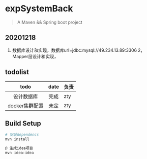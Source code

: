 # expSystemBack

> A Maven && Spring boot project

## 20201218
1. 数据库设计和实现，数据库url=jdbc:mysql://49.234.13.89:3306
2，Mapper层设计和实现，

## todolist
|  todo   | date  |  负责  |
|  :----:  | :----:  |  ----  |
| 设计数据库  | 完成 |  zty   |
| docker集群配置  | 未定 | zty   |

## Build Setup

``` bash
# 安装dependencs
mvn install

@ 生成idea项目
mvn idea:idea
```
